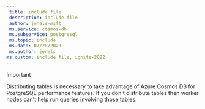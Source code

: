 ```yaml
---
 title: include file
 description: include file
 author: jonels-msft
 ms.service: cosmos-db
 ms.subservice: postgresql
 ms.topic: include
 ms.date: 07/28/2020
 ms.author: jonels
ms.custom: include file, ignite-2022
---
```


> [!IMPORTANT]
> Distributing tables is necessary to take advantage of Azure Cosmos DB for PostgreSQL performance
> features. If you don't distribute tables then worker nodes can't help run
> queries involving those tables.
